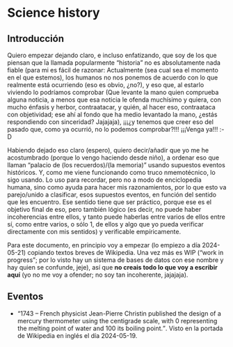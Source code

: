 # Science history

## Introducción

Quiero empezar dejando claro, e incluso enfatizando, que soy de los que piensan que la llamada popularmente <q>historia</q> no es absolutamente nada fiable (para mi es fácil de razonar: Actualmente (sea cual sea el momento en el que estemos), los humanos no nos ponemos de acuerdo con lo que realmente está ocurriendo (eso es obvio, ¿no?), y eso que, al estarlo viviendo lo podríamos comprobar (Que levante la mano quien comprueba alguna noticia, a menos que esa noticia le ofenda muchísimo y quiera, con mucho énfasis y herbor, contraatacar, y quién, al hacer eso, contraataca con objetividad; ese ahí al fondo que ha medio levantado la mano, ¿estás respondiendo con sinceridad? Jajajaja), ¡¡¡¿y tenemos que creer eso del pasado que, como ya ocurrió, no lo podemos comprobar?!!! ¡¡¡Venga ya!!! :-D

Habiendo dejado eso claro (espero), quiero decir/añadir que yo me he acostumbrado (porque lo vengo haciendo desde niño), a ordenar eso que llaman <q>palacio de (los recuerdos)/(la memoria)</q> usando supuestos eventos históricos. Y, como me viene funcionando como truco nmemotécnico, lo sigo usando. Lo uso para recordar, pero no a modo de enciclopedia humana, sino como ayuda para hacer mis razonamientos, por lo que esto va parejo/unido a clasificar, esos supuestos eventos, en función del sentido que les encuentro. Ese sentido tiene que ser práctico, porque ese es el objetivo final de eso, pero también lógico (es decir, no puede haber incoherencias entre ellos, y tanto puede haberlas entre varios de ellos entre sí, como entre varios, o sólo 1, de ellos y algo que yo pueda verificar directamente con mis sentidos) y verificable empíricamente.

Para este documento, en principio voy a empezar (lo empiezo a día 2024-05-21) copiando textos breves de Wikipedia. Una vez más es WIP (<q>work in progress</q>; por lo visto hay un sistema de bases de datos con ese nombre y hay quien se confunde, jeje), así que **no creais todo lo que voy a escribir aquí** (yo no me voy a ofender; no soy tan incoherente, jajajaja).

## Eventos

 - <q src="Wikipedia en inglés a día 2024-05-19">1743 – French physicist Jean-Pierre Christin published the design of a mercury thermometer using the centigrade scale, with 0 representing the melting point of water and 100 its boiling point.</q>. Visto en la portada de Wikipedia en inglés el día 2024-05-19.
